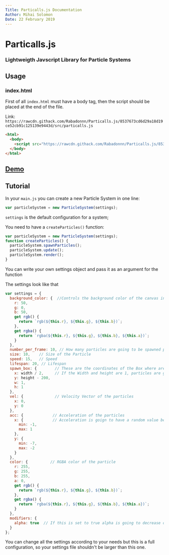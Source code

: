 ```yaml
---
Title: Particalls.js Documentation
Author: Mihai Solomon
Date: 22 February 2019
---
```


# Particalls.js 
### Lightweigth Javscript Library for Particle Systems

## Usage

### index.html
First of all ```index.html``` must have a body tag, then the script should be placed at the end of the file.

Link: ```https://rawcdn.githack.com/Rabadonnn/Particalls.js/8537673cd6d29a18d19ce52cb91c125139e9443d/src/particalls.js```

```html
<html>
  <body>
    <script src="https://rawcdn.githack.com/Rabadonnn/Particalls.js/8537673cd6d29a18d19ce52cb91c125139e9443d/src/particalls.js"></script>
  </body>
</html>
```

## [Demo](https://rabadonnn.github.io/Particalls.js/)


## Tutorial

In your ```main.js``` you can create a new Particle System in one line:
```javascript
var particleSystem = new ParticleSystem(settings);
```

```settings``` is the default configuration for a system;

You need to have a ```createParticles()``` function:
```javascript
var particleSystem = new ParticleSystem(settings);
function createParticles() {
  particleSystem.spawnParticles();
  particleSystem.update();
  particleSystem.render();
}
```
You can write your own settings object and pass it as an argument for the function

The settings look like that
```javascript
var settings = {
  background_color: {  //Controls the background color of the canvas in RGB value
    r: 50,     
    g: 0,
    b: 50,
    get rgb() {
      return `rgb(${this.r}, ${this.g}, ${this.b})`;
    },
    get rgba() {
      return `rgba(${this.r}, ${this.g}, ${this.b}, ${this.a})`;
    }
  },
  number_per_frame: 10, // How many particles are going to be spawned per frame
  size: 10,    // Size of the Particle
  speed: 15,   // Speed 
  lifespan: 20, // Lifespan
  spawn_box: {        // These are the coordinates of the Box where are going to be randomly spawned particles
    x: width / 2,     // If the Width and height are 1, particles are going to be spawned from a fixed point;
    y: height - 200,
    w: 1,
    h: 1
  },
  vel: {              // Velocity Vector of the particles
    x: 0,      
    y: 0
  },
  acc: {             // Acceleration of the particles
    x: {             // Acceleration is goign to have a random value between min and max
      min: -1,
      max: 1
    },
    y: {
      min: -7,
      max: -2
    }
  },
  color: {          // RGBA color of the particle
    r: 255,
    g: 255,
    b: 255,
    a: 0,
    get rgb() {
      return `rgb(${this.r}, ${this.g}, ${this.b})`;
    },
    get rgba() {
      return `rgba(${this.r}, ${this.g}, ${this.b}, ${this.a})`;
    }
  },
  modifiers: {
    alpha: true  // If this is set to true alpha is going to decrease over time
  }
};
```

You can change all the settings according to your needs but this is a full configuration, so your settings file shouldn't be larger than this one.
